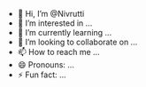 - 👋 Hi, I’m @Nivrutti
- 👀 I’m interested in ...
- 🌱 I’m currently learning ...
- 💞️ I’m looking to collaborate on ...
- 📫 How to reach me ...
- 😄 Pronouns: ...
- ⚡ Fun fact: ...

<!---
nbjcwa/nbjcwa is a ✨ special ✨ repository because its `README.md` (this file) appears on your GitHub profile.
You can click the Preview link to take a look at your changes.
--->
